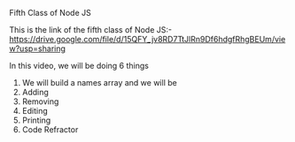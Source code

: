 Fifth Class of Node JS

This is the link of the fifth class of Node JS:- https://drive.google.com/file/d/15QFY_jv8RD7TtJlRn9Df6hdgfRhgBEUm/view?usp=sharing

In this video, we will be doing 6 things

1. We will build a names array and we will be 
2. Adding
3. Removing    
4. Editing
5. Printing
6. Code Refractor
